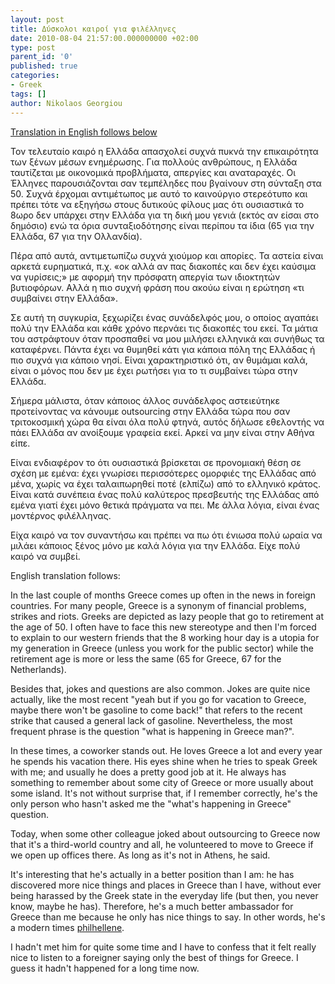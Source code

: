 ```yaml
---
layout: post
title: Δύσκολοι καιροί για φιλέλληνες
date: 2010-08-04 21:57:00.000000000 +02:00
type: post
parent_id: '0'
published: true
categories:
- Greek
tags: []
author: Nikolaos Georgiou
---
```


<a href="#tough-times-for-philhellenism-en">Translation in English follows below</a>

Τον τελευταίο καιρό η Ελλάδα απασχολεί συχνά πυκνά την επικαιρότητα των ξένων μέσων ενημέρωσης. Για πολλούς ανθρώπους, η Ελλάδα ταυτίζεται με οικονομικά προβλήματα, απεργίες και αναταραχές. Οι Έλληνες παρουσιάζονται σαν τεμπέληδες που βγαίνουν στη σύνταξη στα 50. Συχνά έρχομαι αντιμέτωπος με αυτό το καινούργιο στερεότυπο και πρέπει τότε να εξηγήσω στους δυτικούς φίλους μας ότι ουσιαστικά το 8ωρο δεν υπάρχει στην Ελλάδα για τη δική μου γενιά (εκτός αν είσαι στο δημόσιο) ενώ τα όρια συνταξιοδότησης είναι περίπου τα ίδια (65 για την Ελλάδα, 67 για την Ολλανδία).

Πέρα από αυτά, αντιμετωπίζω συχνά χιούμορ και απορίες. Τα αστεία είναι αρκετά ευρηματικά, π.χ. «οκ αλλά αν πας διακοπές και δεν έχει καύσιμα να γυρίσεις;» με αφορμή την πρόσφατη απεργία των ιδιοκτητών βυτιοφόρων. Αλλά η πιο συχνή φράση που ακούω είναι η ερώτηση «τι συμβαίνει στην Ελλάδα».

Σε αυτή τη συγκυρία, ξεχωρίζει ένας συνάδελφός μου, ο οποίος αγαπάει πολύ την Ελλάδα και κάθε χρόνο περνάει τις διακοπές του εκεί. Τα μάτια του αστράφτουν όταν προσπαθεί να μου μιλήσει ελληνικά και συνήθως τα καταφέρνει. Πάντα έχει να θυμηθεί κάτι για κάποια πόλη της Ελλάδας ή πιο συχνά για κάποιο νησί. Είναι χαρακτηριστικό ότι, αν θυμάμαι καλά, είναι ο μόνος που δεν με έχει ρωτήσει για το τι συμβαίνει τώρα στην Ελλάδα.

Σήμερα μάλιστα, όταν κάποιος άλλος συνάδελφος αστειεύτηκε προτείνοντας να κάνουμε outsourcing στην Ελλάδα τώρα που σαν τριτοκοσμική χώρα θα είναι όλα πολύ φτηνά, αυτός δήλωσε εθελοντής να πάει Ελλάδα αν ανοίξουμε γραφεία εκεί. Αρκεί να μην είναι στην Αθήνα είπε.

Είναι ενδιαφέρον το ότι ουσιαστικά βρίσκεται σε προνομιακή θέση σε σχέση με εμένα: έχει γνωρίσει περισσότερες ομορφιές της Ελλάδας από μένα, χωρίς να έχει ταλαιπωρηθεί ποτέ (ελπίζω) από το ελληνικό κράτος. Είναι κατά συνέπεια ένας πολύ καλύτερος πρεσβευτής της Ελλάδας από εμένα γιατί έχει μόνο θετικά πράγματα να πει. Με άλλα λόγια, είναι ένας μοντέρνος φιλέλληνας.

Είχα καιρό να τον συναντήσω και πρέπει να πω ότι ένιωσα πολύ ωραία να μιλάει κάποιος ξένος μόνο με καλά λόγια για την Ελλάδα. Είχε πολύ καιρό να συμβεί.

<a name="tough-times-for-philhellenism-en">English translation follows:</a>

In the last couple of months Greece comes up often in the news in foreign countries. For many people, Greece is a synonym of financial problems, strikes and riots. Greeks are depicted as lazy people that go to retirement at the age of 50. I often have to face this new stereotype and then I'm forced to explain to our western friends that the 8 working hour day is a utopia for my generation in Greece (unless you work for the public sector) while the retirement age is more or less the same (65 for Greece, 67 for the Netherlands).

Besides that, jokes and questions are also common. Jokes are quite nice actually, like the most recent "yeah but if you go for vacation to Greece, maybe there won't be gasoline to come back!" that refers to the recent strike that caused a general lack of gasoline. Nevertheless, the most frequent phrase is the question "what is happening in Greece man?".

In these times, a coworker stands out. He loves Greece a lot and every year he spends his vacation there. His eyes shine when he tries to speak Greek with me; and usually he does a pretty good job at it. He always has something to remember about some city of Greece or more usually about some island. It's not without surprise that, if I remember correctly, he's the only person who hasn't asked me the "what's happening in Greece" question.

Today, when some other colleague joked about outsourcing to Greece now that it's a third-world country and all, he volunteered to move to Greece if we open up offices there. As long as it's not in Athens, he said.

It's interesting that he's actually in a better position than I am: he has discovered more nice things and places in Greece than I have, without ever being harassed by the Greek state in the everyday life (but then, you never know, maybe he has). Therefore, he's a much better ambassador for Greece than me because he only has nice things to say. In other words, he's a modern times <a href="http://en.wikipedia.org/wiki/Philhellenism">philhellene</a>.

I hadn't met him for quite some time and I have to confess that it felt really nice to listen to a foreigner saying only the best of things for Greece. I guess it hadn't happened for a long time now.
